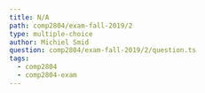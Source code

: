 ```yaml
---
title: N/A
path: comp2804/exam-fall-2019/2
type: multiple-choice
author: Michiel Smid
question: comp2804/exam-fall-2019/2/question.ts
tags:
  - comp2804
  - comp2804-exam
---
```

